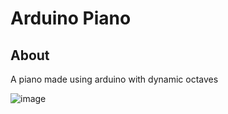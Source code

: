 # Arduino Piano

## About

A piano made using arduino with dynamic octaves

![image](https://github.com/Khangaii/Arduino-Piano/assets/92357084/43db22fc-7c0c-4e97-b56a-f03316ff3c6b)
